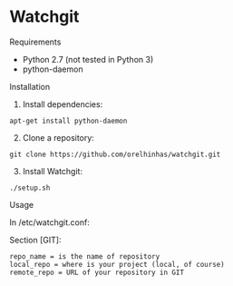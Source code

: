 Watchgit
========

Requirements
* Python 2.7 (not tested in Python 3)
* python-daemon

Installation

1. Install dependencies:
  ```
  apt-get install python-daemon
  ```

2. Clone a repository:
  ```
  git clone https://github.com/orelhinhas/watchgit.git
  ```

3. Install Watchgit:
  ```
  ./setup.sh
  ```

Usage

In /etc/watchgit.conf:

Section [GIT]:
  ```
  repo_name = is the name of repository
  local_repo = where is your project (local, of course)
  remote_repo = URL of your repository in GIT
  ```
